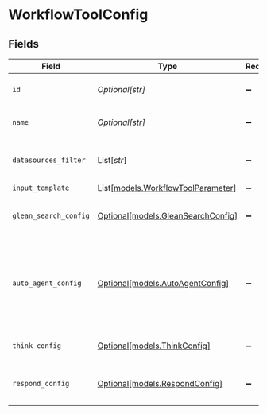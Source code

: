 # WorkflowToolConfig


## Fields

| Field                                                                                                 | Type                                                                                                  | Required                                                                                              | Description                                                                                           | Example                                                                                               |
| ----------------------------------------------------------------------------------------------------- | ----------------------------------------------------------------------------------------------------- | ----------------------------------------------------------------------------------------------------- | ----------------------------------------------------------------------------------------------------- | ----------------------------------------------------------------------------------------------------- |
| `id`                                                                                                  | *Optional[str]*                                                                                       | :heavy_minus_sign:                                                                                    | The id of the action/tool being used.                                                                 |                                                                                                       |
| `name`                                                                                                | *Optional[str]*                                                                                       | :heavy_minus_sign:                                                                                    | The name of the tool being used.                                                                      |                                                                                                       |
| `datasources_filter`                                                                                  | List[*str*]                                                                                           | :heavy_minus_sign:                                                                                    | Run this tool on only these datasource instance ids.                                                  | [<br/>"slack2_ghxz67",<br/>"confluence_67sj1m"<br/>]                                                  |
| `input_template`                                                                                      | List[[models.WorkflowToolParameter](../models/workflowtoolparameter.md)]                              | :heavy_minus_sign:                                                                                    | N/A                                                                                                   |                                                                                                       |
| `glean_search_config`                                                                                 | [Optional[models.GleanSearchConfig]](../models/gleansearchconfig.md)                                  | :heavy_minus_sign:                                                                                    | Configuration for the Glean Search action.                                                            |                                                                                                       |
| `auto_agent_config`                                                                                   | [Optional[models.AutoAgentConfig]](../models/autoagentconfig.md)                                      | :heavy_minus_sign:                                                                                    | Configuration for the Auto Agent action, which supports having an array of actions in turn within it. |                                                                                                       |
| `think_config`                                                                                        | [Optional[models.ThinkConfig]](../models/thinkconfig.md)                                              | :heavy_minus_sign:                                                                                    | Configuration for the Think tool.                                                                     |                                                                                                       |
| `respond_config`                                                                                      | [Optional[models.RespondConfig]](../models/respondconfig.md)                                          | :heavy_minus_sign:                                                                                    | Configuration for the Respond tool.                                                                   |                                                                                                       |